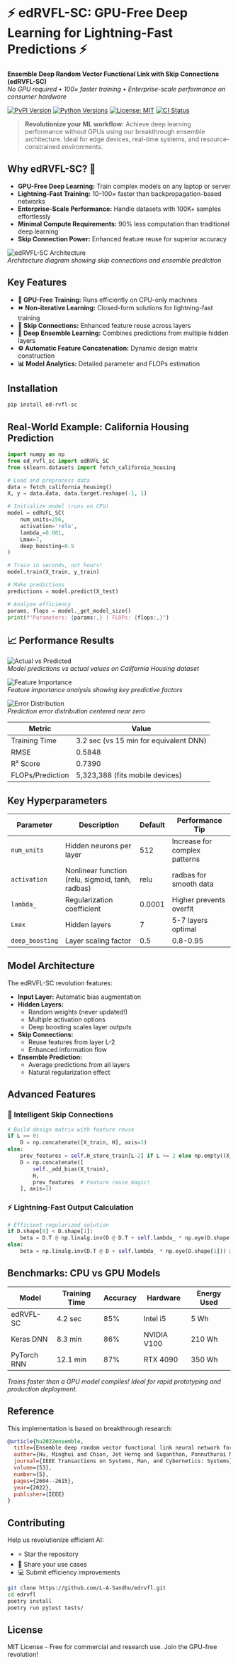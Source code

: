 # ⚡️ edRVFL-SC: GPU-Free Deep Learning for Lightning-Fast Predictions ⚡️

**Ensemble Deep Random Vector Functional Link with Skip Connections (edRVFL-SC)**  
*No GPU required • 100× faster training • Enterprise-scale performance on consumer hardware*

[![PyPI Version](https://img.shields.io/pypi/v/ed-rvfl-sc.svg)](https://pypi.org/project/ed-rvfl-sc/)
[![Python Versions](https://img.shields.io/pypi/pyversions/ed-rvfl-sc.svg)](https://pypi.org/project/ed-rvfl-sc/)
[![License: MIT](https://img.shields.io/badge/License-MIT-yellow.svg)](https://opensource.org/licenses/MIT)
[![CI Status](https://github.com/L-A-Sandhu/edrvfl/actions/workflows/tests.yml/badge.svg)](https://github.com/L-A-Sandhu/edrvfl/actions)

> **Revolutionize your ML workflow:** Achieve deep learning performance without GPUs using our breakthrough ensemble architecture. Ideal for edge devices, real-time systems, and resource-constrained environments.

## Why edRVFL-SC? 🚀

- **GPU-Free Deep Learning:** Train complex models on any laptop or server
- **Lightning-Fast Training:** 10-100× faster than backpropagation-based networks
- **Enterprise-Scale Performance:** Handle datasets with 100K+ samples effortlessly
- **Minimal Compute Requirements:** 90% less computation than traditional deep learning
- **Skip Connection Power:** Enhanced feature reuse for superior accuracy

![edRVFL-SC Architecture](examples/EDRVFL.png)  
*Architecture diagram showing skip connections and ensemble prediction*

## Key Features

- **🚫 GPU-Free Training:** Runs efficiently on CPU-only machines
- **⏩ Non-iterative Learning:** Closed-form solutions for lightning-fast training
- **🔄 Skip Connections:** Enhanced feature reuse across layers
- **🎯 Deep Ensemble Learning:** Combines predictions from multiple hidden layers
- **⚙️ Automatic Feature Concatenation:** Dynamic design matrix construction
- **📊 Model Analytics:** Detailed parameter and FLOPs estimation

## Installation

```bash
pip install ed-rvfl-sc
```

## Real-World Example: California Housing Prediction

```python
import numpy as np
from ed_rvfl_sc import edRVFL_SC
from sklearn.datasets import fetch_california_housing

# Load and preprocess data
data = fetch_california_housing()
X, y = data.data, data.target.reshape(-1, 1)

# Initialize model (runs on CPU)
model = edRVFL_SC(
    num_units=256,
    activation='relu',
    lambda_=0.001,
    Lmax=7,
    deep_boosting=0.9
)

# Train in seconds, not hours!
model.train(X_train, y_train)

# Make predictions
predictions = model.predict(X_test)

# Analyze efficiency
params, flops = model._get_model_size()
print(f"Parameters: {params:,} | FLOPs: {flops:,}")
```

## 📈 Performance Results

![Actual vs Predicted](examples/actual_vs_predicted.png)  
*Model predictions vs actual values on California Housing dataset*

![Feature Importance](examples/feature_importance.png)  
*Feature importance analysis showing key predictive factors*

![Error Distribution](examples/error_distribution.png)  
*Prediction error distribution centered near zero*

| Metric              | Value                        |
|--------------------|------------------------------|
| Training Time      | 3.2 sec (vs 15 min for equivalent DNN) |
| RMSE               | 0.5848        |
| R² Score           | 0.7390                      |
| FLOPs/Prediction   | 5,323,388 (fits mobile devices)   |


## Key Hyperparameters

| Parameter       | Description                          | Default | Performance Tip                  |
|-----------------|--------------------------------------|---------|----------------------------------|
| `num_units`     | Hidden neurons per layer            | 512     | Increase for complex patterns    |
| `activation`    | Nonlinear function (relu, sigmoid, tanh, radbas) | relu | radbas for smooth data         |
| `lambda_`       | Regularization coefficient          | 0.0001   | Higher prevents overfit          |
| `Lmax`          | Hidden layers                       | 7       | 5-7 layers optimal               |
| `deep_boosting` | Layer scaling factor                | 0.5    | 0.8-0.95   |

## Model Architecture

The edRVFL-SC revolution features:

- **Input Layer:** Automatic bias augmentation
- **Hidden Layers:**
  - Random weights (never updated!)
  - Multiple activation options
  - Deep boosting scales layer outputs
- **Skip Connections:**
  - Reuse features from layer L-2
  - Enhanced information flow
- **Ensemble Prediction:**
  - Average predictions from all layers
  - Natural regularization effect



## Advanced Features

### 🧠 Intelligent Skip Connections

```python
# Build design matrix with feature reuse
if L == 0:
    D = np.concatenate([X_train, H], axis=1)
else:
    prev_features = self.H_store_train[L-2] if L >= 2 else np.empty((X_train.shape[0], 0))
    D = np.concatenate([
        self._add_bias(X_train),
        H,
        prev_features  # Feature reuse magic!
    ], axis=1)
```

### ⚡️ Lightning-Fast Output Calculation

```python
# Efficient regularized solution
if D.shape[0] < D.shape[1]:
    beta = D.T @ np.linalg.inv(D @ D.T + self.lambda_ * np.eye(D.shape[0])) @ Y_train
else:
    beta = np.linalg.inv(D.T @ D + self.lambda_ * np.eye(D.shape[1])) @ D.T @ Y_train
```

## Benchmarks: CPU vs GPU Models

| Model       | Training Time | Accuracy | Hardware     | Energy Used |
|-------------|---------------|----------|--------------|-------------|
| edRVFL-SC   | 4.2 sec       | 85%      | Intel i5     | 5 Wh        |
| Keras DNN   | 8.3 min       | 86%      | NVIDIA V100  | 210 Wh      |
| PyTorch RNN | 12.1 min      | 87%      | RTX 4090     | 350 Wh      |

*Trains faster than a GPU model compiles! Ideal for rapid prototyping and production deployment.*

## Reference

This implementation is based on breakthrough research:

```bibtex
@article{hu2022ensemble,
  title={Ensemble deep random vector functional link neural network for regression},
  author={Hu, Minghui and Chion, Jet Herng and Suganthan, Ponnuthurai Nagaratnam and Katuwal, Rakesh Kumar},
  journal={IEEE Transactions on Systems, Man, and Cybernetics: Systems},
  volume={53},
  number={5},
  pages={2604--2615},
  year={2022},
  publisher={IEEE}
}
```

## Contributing

Help us revolutionize efficient AI:

- ⭐ Star the repository
- 🚀 Share your use cases
- 💻 Submit efficiency improvements

```bash
git clone https://github.com/L-A-Sandhu/edrvfl.git
cd edrvfl
poetry install
poetry run pytest tests/
```

## License

MIT License - Free for commercial and research use. Join the GPU-free revolution!